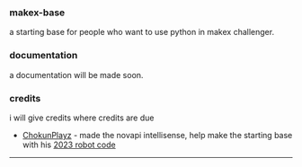 ### makex-base
a starting base for people who want to use python in makex challenger.
### documentation
a documentation will be made soon.
### credits
i will give credits where credits are due
- [ChokunPlayz](https://github.com/chokunplayz) - made the novapi intellisense, help make the starting base with his [2023 robot code](https://github.com/ChokunPlayZ/MakeX-2023-Mango-Sticky-Rice/)
---

